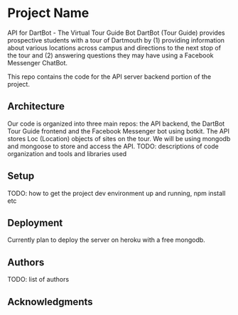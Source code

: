# Project Name

API for DartBot - The Virtual Tour Guide Bot
DartBot (Tour Guide) provides prospective students with a tour of Dartmouth by (1) providing information about various locations across campus and directions to the next stop of the tour and (2) answering questions they may have using a Facebook Messenger ChatBot.

This repo contains the code for the API server backend portion of the project.

## Architecture

Our code is organized into three main repos: the API backend, the DartBot Tour Guide frontend and the Facebook Messenger bot using botkit.
The API stores Loc (Location) objects of sites on the tour.
We will be using mongodb and mongoose to store and access the API.
TODO:  descriptions of code organization and tools and libraries used

## Setup


TODO: how to get the project dev environment up and running, npm install etc

## Deployment

Currently plan to deploy the server on heroku with a free mongodb. 

## Authors

TODO: list of authors

## Acknowledgments
